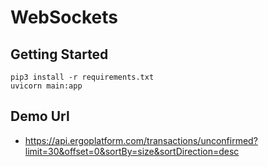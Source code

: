 # WebSockets
## Getting Started
```
pip3 install -r requirements.txt
uvicorn main:app
```

## Demo Url 
- https://api.ergoplatform.com/transactions/unconfirmed?limit=30&offset=0&sortBy=size&sortDirection=desc
